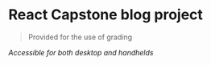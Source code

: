 # React Capstone blog project

> Provided for the use of grading

*Accessible for both desktop and handhelds*